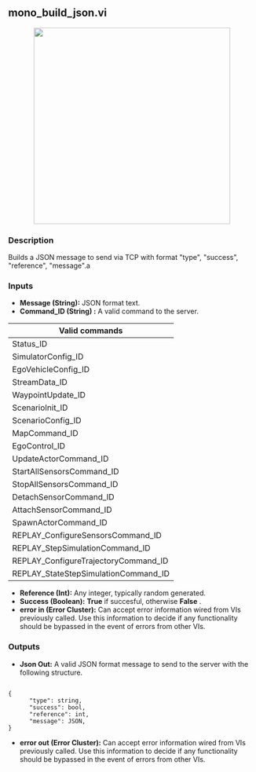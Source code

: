 ## mono_build_json.vi
<p align="center">
<img src="https://github.com/monoDriveIO/client/blob/lv_client_docs/WikiPhotos/LV_client/utilities/monoDrive_lvlib_mono__build__jsonc.png?raw=true" 
width="400"  />
</p>

### Description 
Builds a JSON message to send via TCP with format "type", "success", "reference", "message".a

### Inputs

- **Message (String):** JSON format text.
- **Command_ID (String) :** A valid command to the server.

| Valid commands  |
| ------------ | 
|Status_ID   |
|SimulatorConfig_ID |
|EgoVehicleConfig_ID |
|StreamData_ID   |
|WaypointUpdate_ID    |
|ScenarioInit_ID  |
|ScenarioConfig_ID   |
|MapCommand_ID  |
|EgoControl_ID  | 
|UpdateActorCommand_ID  | 
|StartAllSensorsCommand_ID   | 
|StopAllSensorsCommand_ID   | 
|DetachSensorCommand_ID   | 
|AttachSensorCommand_ID   |
|SpawnActorCommand_ID   |
|REPLAY_ConfigureSensorsCommand_ID  |
|REPLAY_StepSimulationCommand_ID  |
|REPLAY_ConfigureTrajectoryCommand_ID  |
|REPLAY_StateStepSimulationCommand_ID   | 

- **Reference (Int):** Any integer, typically random generated.
- **Success (Boolean):** **True** if succesful, otherwise **False** .
- **error in (Error Cluster):** Can accept error information wired from VIs previously called. Use this information to decide if any functionality should be bypassed in the event of errors from other VIs.


### Outputs

- **Json Out:** A valid JSON format message to send to the server with the following structure.
```

{
      "type": string,
      "success": bool,
      "reference": int,
      "message": JSON,
}
```
- **error out (Error Cluster):** Can accept error information wired from VIs previously called. Use this information to decide if any functionality should be bypassed in the event of errors from other VIs.
